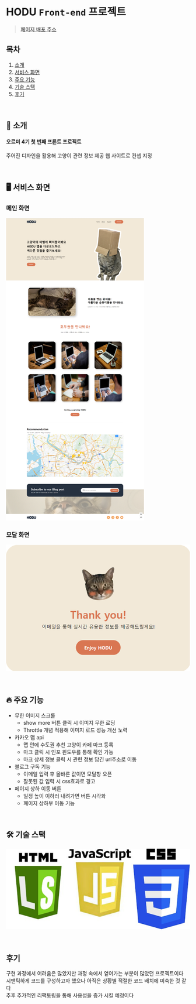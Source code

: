 # HODU `Front-end` 프로젝트

> [페이지 배포 주소](https://shlim0287.github.io/frontproject/)

## 목차

1. [소개](#-소개)
2. [서비스 화면](#-서비스-화면)
3. [주요 기능](#-주요-기능)
4. [기술 스택](#-기술-스택)
5. [후기](#후기)

<br>

## 🌙 소개

#### 오르미 4기 첫 번째 프론트 프로젝트
주어진 디자인을 활용해 고양이 관련 정보 제공 웹 사이트로 컨셉 지정


<br>

## 🖥 서비스 화면

### 메인 화면

![1 메인 이미지](img/final-img.png)

### 모달 화면

![2 모달 이미지](img/modal-img.png)

<br>

## 🔥 주요 기능

- 무한 이미지 스크롤
  - show more 버튼 클릭 시 이미지 무한 로딩
  - Throttle 개념 적용해 이미지 로드 성능 개선 노력
- 카카오 맵 api
  - 맵 안에 수도권 추천 고양이 카페 마크 등록
  - 마크 클릭 시 인포 윈도우를 통해 확인 가능
  - 마크 상세 정보 클릭 시 관련 정보 담긴 url주소로 이동
- 블로그 구독 기능
  - 이메일 입력 후 올바른 값이면 모달창 오픈
  - 잘못된 값 입력 시 css효과로 경고
- 페이지 상하 이동 버튼
  - 일정 높이 이하러 내려가면 버튼 시각화
  - 페이지 상하부 이동 기능


<br>

## 🛠 기술 스택
![3 스택 이미지](img/merge-stack.jpg)

<br>


## 후기
구현 과정에서 어려움은 많았지만 과정 속에서 얻어가는 부분이 많았던 프로젝트이다
<br>
시맨틱하게 코드를 구성하고자 했으나 아직은 상황별 적절한 코드 배치에 미숙한 것 같다
<br>
추후 추가적인 리팩토링을 통해 사용성을 증가 시킬 예정이다



